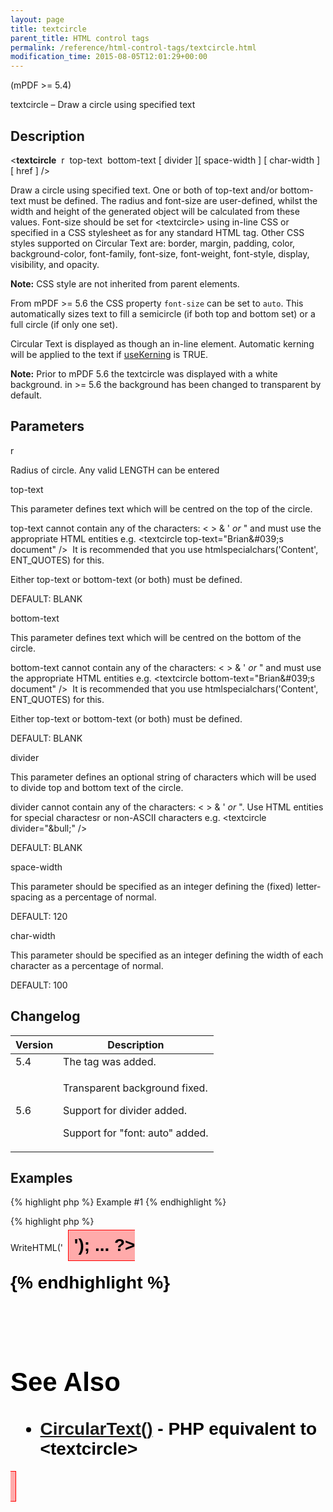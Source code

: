 ```yaml
---
layout: page
title: textcircle
parent_title: HTML control tags
permalink: /reference/html-control-tags/textcircle.html
modification_time: 2015-08-05T12:01:29+00:00
---
```




<p>(mPDF &gt;= 5.4)</p>
<p>textcircle – Draw a circle using specified text</p>
<h2>Description</h2>
<p class="manual_block">&lt;<b>textcircle</b>&nbsp; <span class="parameter">r</span>&nbsp; <span class="parameter">top-text</span>&nbsp; <span class="parameter">bottom-text</span> [ <span class="parameter">divider</span> ][ <span class="parameter">space-width</span> ] [ <span class="parameter">char-width</span> ] [ <span class="parameter">href</span> ] /&gt;</p>
<p>Draw a circle using specified text. One or both of top-text and/or bottom-text must be defined. The radius and font-size are user-defined, whilst the width and height of the generated object will be calculated from these values. Font-size should be set for &lt;textcircle&gt; using in-line CSS or specified in a CSS stylesheet as for any standard HTML tag. Other CSS styles supported on Circular Text are: border, margin, padding, color, background-color, font-family, font-size, font-weight, font-style, display, visibility, and opacity.</p>

<div class="alert alert-info" role="alert"><strong>Note:</strong> CSS style are not inherited from parent elements.</div>
<p class="manual_block">From mPDF &gt;= 5.6 the CSS property <code><span class="parameter">font-size</code></span> can be set to <code>auto</code>. This automatically sizes text to fill a semicircle (if both top and bottom set) or a full circle (if only one set).</p>
<p>Circular Text is displayed as though an in-line element. Automatic kerning will be applied to the text if <a href="{{ "/reference/mpdf-variables/usekerning.html" | prepend: site.baseurl }}">useKerning</a> is <span class="smallblock">TRUE</span>.&nbsp;</p>

<div class="alert alert-info" role="alert"><strong>Note:</strong> Prior to mPDF 5.6 the textcircle was displayed with a white background. in &gt;= 5.6 the background has been changed to transparent by default.</div>
<h2>Parameters</h2>
<p class="manual_param_dt"><span class="parameter">r</span></p>
<p class="manual_param_dd">Radius of circle. Any valid <span class="smallblock">LENGTH</span> can be entered<span class="smallblock">

</span></p>
<p class="manual_param_dt"><span class="parameter">top-text</span></p>
<p class="manual_param_dd">This parameter defines text which will be centred on the top of the circle.

<span class="parameter">top-text</span> cannot contain any of the characters: &lt; &gt; &amp; ' <i>or</i> " and must use the appropriate HTML entities e.g. &lt;textcircle top-text="Brian&amp;#039;s document" /&gt;&nbsp; It is recommended that you use htmlspecialchars('Content', ENT_QUOTES) for this.

Either top-text or bottom-text (or both) must be defined.

<span class="smallblock">DEFAULT</span>: <span class="smallblock">BLANK</span></p>
<p class="manual_param_dt"><span class="parameter">bottom-text</span></p>
<p class="manual_param_dd">This parameter defines text which will be centred on the bottom of the circle.

<span class="parameter">bottom-text</span> cannot contain any of the characters: &lt; &gt; &amp; ' <i>or</i> " and must use the appropriate HTML entities e.g. &lt;textcircle bottom-text="Brian&amp;#039;s document" /&gt;&nbsp; It is recommended that you use htmlspecialchars('Content', ENT_QUOTES) for this.

Either top-text or bottom-text (or both) must be defined.

<span class="smallblock">DEFAULT</span>: <span class="smallblock">BLANK</span></p>
<p class="manual_param_dt"><span class="parameter">divider</span></p>
<p class="manual_param_dd">This parameter defines an optional string of characters which will be used to divide top and bottom text of the circle.

<span class="parameter">divider</span> cannot contain any of the characters: &lt; &gt; &amp; ' <i>or</i> ". Use HTML entities for special charactesr or non-ASCII characters e.g. &lt;textcircle divider="&amp;bull;" /&gt;

<span class="smallblock">DEFAULT</span>: <span class="smallblock">BLANK</span></p>
<p class="manual_param_dt"><span class="parameter">space-width</span></p>
<p class="manual_param_dd">This parameter should be specified as an integer defining the (fixed) letter-spacing as a percentage of normal.

<span class="smallblock">DEFAULT</span>: 120</p>
<p class="manual_param_dt"><span class="parameter">char-width</span></p>
<p class="manual_param_dd">This parameter should be specified as an integer defining the width of each character as a percentage of normal.

<span class="smallblock">DEFAULT</span>: 100</p>
<h2>Changelog</h2>
<table class="table"> <thead>
<tr> <th>Version</th><th>Description</th> </tr>
</thead> <tbody>
<tr>
<td>5.4</td>
<td>The tag was added.</td>
</tr>
<tr>
<td>5.6</td>
<td>
<p>Transparent background fixed.</p>
<p>Support for divider added.</p>
<p>Support for "font: auto" added.</p>
</td>
</tr>
</tbody> </table>
<h2>Examples</h2>

{% highlight php %}
Example #1
{% endhighlight %}

{% highlight php %}
<?php

<?php

...

$mpdf->WriteHTML('<textcircle r="30mm" space-width="120" char-width="150" 

top-text="&amp;bull; Circular Text &amp;bull;" bottom-text="Circular Text" 

style="background-color: #FFAAAA; border:1px solid red; padding: 0.3em; margin: 0.3em; color: #000000; font-size: 21pt; font-weight:bold; font-family: Arial" />');

...

?>
{% endhighlight %}

<p>&nbsp;</p>
<h2>See Also</h2>
<ul>
<li class="manual_boxlist"><a href="{{ "/reference/mpdf-functions/circulartext.html" | prepend: site.baseurl }}">CircularText()</a> - PHP equivalent to &lt;textcircle&gt;</li>
</ul>
